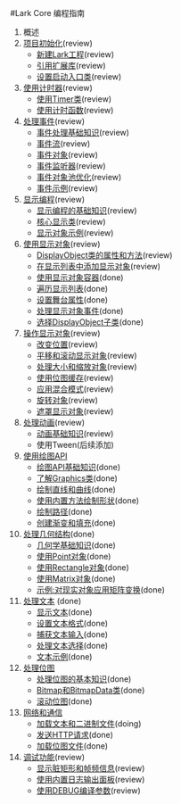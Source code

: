 #Lark Core 编程指南

1. 概述
2. [项目初始化](2-0-project.md)(review)
	* [新建Lark工程](2-1-create.md)(review)
	* [引用扩展库](2-2-import-libs.md)(review)
	* [设置启动入口类](2-3-entry-class.md)(review)
3. [使用计时器](3-0-time.md)(review)
	* [使用Timer类](3-1-timer.md)(review)
	* [使用计时函数](3-2-time-functions.md)(review)
4. [处理事件](4-0-event.md)(review)
	* [事件处理基础知识](4-1-event-basic.md)(review)
	* [事件流](4-2-event-stream.md)(review)
	* [事件对象](4-3-event-target.md)(review)
	* [事件监听器](4-4-event-listener.md)(review)
	* [事件对象池优化](4-5-event-pool.md)(review)
	* [事件示例](4-6-event-ex.md)(review)
5. [显示编程](5-0-display.md)(review)
	* [显示编程的基础知识](5-1-display-about.md)(review)
	* [核心显示类](5-2-display-class.md)(review)
	* [显示对象示例](5-3-display-demo.md)(review)
6. [使用显示对象](6-0-display.md)(review)
	* [DisplayObject类的属性和方法](6-1-displayobject.md)(review)
	* [在显示列表中添加显示对象](6-2-displaylist.md)(review)
	* [使用显示对象容器](6-3-displayobjectcontainer.md)(done)
	* [遍历显示列表](6-4-displaylistall.md)(done)
	* [设置舞台属性](6-5-stage.md)(done)
	* [处理显示对象事件](6-6-displayevent.md)(done)
	* [选择DisplayObject子类](6-7-displayobjectclass.md)(done)
7. [操作显示对象](7-0-display.md)(review)
	* [改变位置](7-1-position.md)(review)
	* [平移和滚动显示对象](7-2-scrollRect.md)(review)
	* [处理大小和缩放对象](7-3-scale.md)(review)
	* [使用位图缓存](7-4-cacheAsBitmap.md)(review)
	* [应用混合模式](7-5-blendMode.md)(review)
	* [旋转对象](7-6-rotation.md)(review)
	* [遮罩显示对象](7-7-mask.md)(review)
8. [处理动画](8-0-display.md)(review)
	* [动画基础知识](8-1-animation.md)(review)
	* 使用Tween(后续添加)
9. [使用绘图API]()
	* [绘图API基础知识](9-0-graphics-api-basic.md)(done)
	* [了解Graphics类](9-1-graphics-class.md)(done)
	* [绘制直线和曲线](9-2-graphics-line-curve.md)(done)
	* [使用内置方法绘制形状](9-3-graphics-draw-shape.md)(done)
	* [绘制路径](9-4-graphics-draw-path.md)(done)
	* [创建渐变和填充](9-5-graphics-gradient-fill.md)(done)	
10. [处理几何结构](10-0-gemo.md)(done)
    * [几何学基础知识](10-1-gemo-about.md)(done)
    * [使用Point对象](10-2-point.md)(done)
	* [使用Rectangle对象](10-3-rectangle.md)(done)
	* [使用Matrix对象](10-4-matrix.md)(done)
	* [示例:对现实对象应用矩阵变换](10-5-matrix-demo.md)(done)		
11. [处理文本](11-0-text.md)	(done)
	* [显示文本](11-1-textfield.md)(done)
	* [设置文本格式](11-2-text-format.md)(done)
	* [捕获文本输入](11-3-textinput.md)(done)
	* [处理文本选择](11-4-text-select.md)(done)
	* [文本示例](11-5-text-demo.md)(done)
12. [处理位图]()
	* [处理位图的基本知识](12-0-bitmap-basic.md)(done)
	* [Bitmap和BitmapData类](12-1-bitmap-classes.md)(done)
	* [滚动位图](12-2-bitmap-scroll.md)(done)
13. [网络和通信]()
	* [加载文本和二进制文件](13-0-load-text-binary.md)(doing)
	* [发送HTTP请求](13-1-http-request.md)(done)
	* [加载位图文件](13-2-load-bitmap.md)(done)
14. [调试功能](14-0-debugging.md)(review)
	* [显示脏矩形和帧频信息](14-1-fps-dirty-region.md)(review)
	* [使用内置日志输出面板](14-2-log.md)(review)
	* [使用DEBUG编译参数](14-3-debug.md)(review)
	

	

